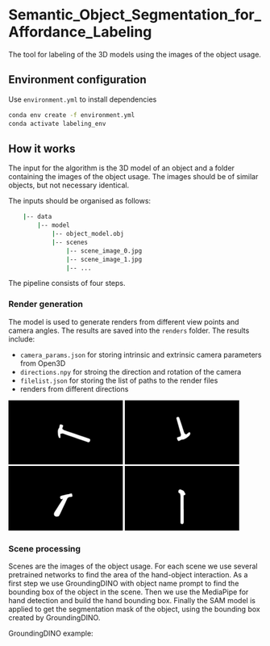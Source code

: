 # Semantic_Object_Segmentation_for_Affordance_Labeling

The tool for labeling of the 3D models using the images of the object usage. 

## Environment configuration
Use `environment.yml` to install dependencies
```bash
conda env create -f environment.yml
conda activate labeling_env
``` 

## How it works

The input for the algorithm is the 3D model of an object and a folder containing the images of the object usage. The images should be of similar objects, but not necessary identical.

The inputs should be organised as follows:
```bash
    |-- data
        |-- model
            |-- object_model.obj
            |-- scenes
                |-- scene_image_0.jpg
                |-- scene_image_1.jpg
                |-- ...
``` 

The pipeline consists of four steps.
### Render generation
The model is used to generate renders from different view points and camera angles. The results are saved into the `renders` folder. The results include:
- `camera_params.json` for storing intrinsic and extrinsic camera parameters from Open3D
- `directions.npy` for stroing the direction and rotation of the camera
- `filelist.json` for storing the list of paths to the render files
- renders from different directions

<img src="./assets/1.png" width="45%"/> <img src="./assets/2.png" width="45%"/>
<img src="./assets/3.png" width="45%"/> <img src="./assets/4.png" width="45%"/>

### Scene processing
Scenes are the images of the object usage. For each scene we use several pretrained networks to find the area of the hand-object interaction. As a first step we use GroundingDINO with object name prompt to find the bounding box of the object in the scene. Then we use the MediaPipe for hand detection and build the hand bounding box. Finally the SAM model is applied to get the segmentation mask of the object, using the bounding box created by GroundingDINO. 

GroundingDINO example:






